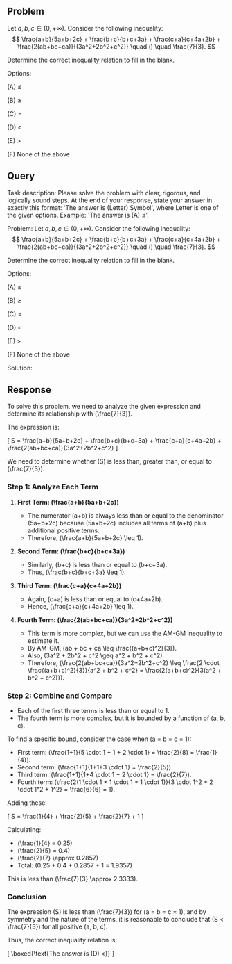 ## Problem

Let $a, b, c \in (0, +\infty)$. Consider the following inequality:
$$
\frac{a+b}{5a+b+2c} + \frac{b+c}{b+c+3a} + \frac{c+a}{c+4a+2b} + \frac{2(ab+bc+ca)}{(3a^2+2b^2+c^2)} \quad () \quad \frac{7}{3}.
$$

Determine the correct inequality relation to fill in the blank.

Options:

(A) $\leq$ 

(B) $\geq$

(C) $=$ 

(D) $<$

(E) $>$

(F) None of the above

## Query

Task description: Please solve the problem with clear, rigorous, and logically sound steps. At the end of your response, state your answer in exactly this format: 'The answer is (Letter) Symbol', where Letter is one of the given options. Example: 'The answer is (A) $\leq$'.

Problem: Let $a, b, c \in (0, +\infty)$. Consider the following inequality:
$$
\frac{a+b}{5a+b+2c} + \frac{b+c}{b+c+3a} + \frac{c+a}{c+4a+2b} + \frac{2(ab+bc+ca)}{(3a^2+2b^2+c^2)} \quad () \quad \frac{7}{3}.
$$

Determine the correct inequality relation to fill in the blank.

Options:

(A) $\leq$ 

(B) $\geq$

(C) $=$ 

(D) $<$

(E) $>$

(F) None of the above

Solution:

## Response

To solve this problem, we need to analyze the given expression and determine its relationship with \(\frac{7}{3}\).

The expression is:

\[
S = \frac{a+b}{5a+b+2c} + \frac{b+c}{b+c+3a} + \frac{c+a}{c+4a+2b} + \frac{2(ab+bc+ca)}{3a^2+2b^2+c^2}
\]

We need to determine whether \(S\) is less than, greater than, or equal to \(\frac{7}{3}\).

### Step 1: Analyze Each Term

1. **First Term: \(\frac{a+b}{5a+b+2c}\)**

   - The numerator \(a+b\) is always less than or equal to the denominator \(5a+b+2c\) because \(5a+b+2c\) includes all terms of \(a+b\) plus additional positive terms.
   - Therefore, \(\frac{a+b}{5a+b+2c} \leq 1\).

2. **Second Term: \(\frac{b+c}{b+c+3a}\)**

   - Similarly, \(b+c\) is less than or equal to \(b+c+3a\).
   - Thus, \(\frac{b+c}{b+c+3a} \leq 1\).

3. **Third Term: \(\frac{c+a}{c+4a+2b}\)**

   - Again, \(c+a\) is less than or equal to \(c+4a+2b\).
   - Hence, \(\frac{c+a}{c+4a+2b} \leq 1\).

4. **Fourth Term: \(\frac{2(ab+bc+ca)}{3a^2+2b^2+c^2}\)**

   - This term is more complex, but we can use the AM-GM inequality to estimate it.
   - By AM-GM, \(ab + bc + ca \leq \frac{(a+b+c)^2}{3}\).
   - Also, \(3a^2 + 2b^2 + c^2 \geq a^2 + b^2 + c^2\).
   - Therefore, \(\frac{2(ab+bc+ca)}{3a^2+2b^2+c^2} \leq \frac{2 \cdot \frac{(a+b+c)^2}{3}}{a^2 + b^2 + c^2} = \frac{2(a+b+c)^2}{3(a^2 + b^2 + c^2)}\).

### Step 2: Combine and Compare

- Each of the first three terms is less than or equal to 1.
- The fourth term is more complex, but it is bounded by a function of \(a, b, c\).

To find a specific bound, consider the case when \(a = b = c = 1\):

- First term: \(\frac{1+1}{5 \cdot 1 + 1 + 2 \cdot 1} = \frac{2}{8} = \frac{1}{4}\).
- Second term: \(\frac{1+1}{1+1+3 \cdot 1} = \frac{2}{5}\).
- Third term: \(\frac{1+1}{1+4 \cdot 1 + 2 \cdot 1} = \frac{2}{7}\).
- Fourth term: \(\frac{2(1 \cdot 1 + 1 \cdot 1 + 1 \cdot 1)}{3 \cdot 1^2 + 2 \cdot 1^2 + 1^2} = \frac{6}{6} = 1\).

Adding these:

\[
S = \frac{1}{4} + \frac{2}{5} + \frac{2}{7} + 1
\]

Calculating:

- \(\frac{1}{4} = 0.25\)
- \(\frac{2}{5} = 0.4\)
- \(\frac{2}{7} \approx 0.2857\)
- Total: \(0.25 + 0.4 + 0.2857 + 1 = 1.9357\)

This is less than \(\frac{7}{3} \approx 2.3333\).

### Conclusion

The expression \(S\) is less than \(\frac{7}{3}\) for \(a = b = c = 1\), and by symmetry and the nature of the terms, it is reasonable to conclude that \(S < \frac{7}{3}\) for all positive \(a, b, c\).

Thus, the correct inequality relation is:

\[
\boxed{\text{The answer is (D) $<$}}
\]